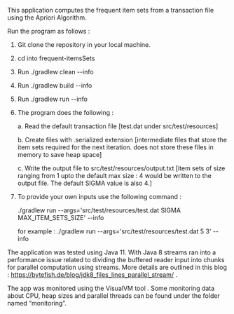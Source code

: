 This application computes the frequent item sets from a transaction file using the Apriori Algorithm.

Run the program as follows :

1. Git clone the repository in your local machine.
2. cd into frequent-itemsSets
3. Run ./gradlew clean --info
4. Run ./gradlew build --info
5. Run ./gradlew run --info
6. The program does the following :

   a. Read the default transaction file [test.dat under src/test/resources]
   
   b. Create files with .serialized extension [intermediate files that store the item sets required for the next iteration.
      does not store these files in memory to save heap space]
      
   c. Write the output file to src/test/resources/output.txt [item sets of size ranging from 1 upto the default max size : 4
      would be written to the output file. The default SIGMA value is also 4.]

7. To provide your own inputs use the following command :

   ./gradlew run --args='src/test/resources/test.dat SIGMA MAX_ITEM_SETS_SIZE' --info
   
   for example : ./gradlew run --args='src/test/resources/test.dat 5 3' --info
   
   
The application was tested using Java 11. With Java 8 streams ran into a performance issue related to dividing the buffered reader
input into chunks for parallel computation using streams. More details are outlined in this blog : 
https://bytefish.de/blog/jdk8_files_lines_parallel_stream/ . 

The app was monitored using the VisualVM tool . Some monitoring data about CPU, heap sizes and parallel threads can be found under the folder named “monitoring”.
